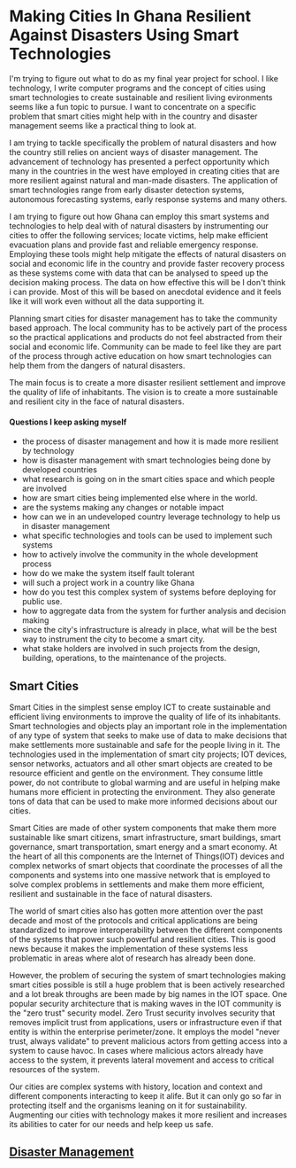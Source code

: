 # Making Cities In Ghana Resilient Against Disasters Using Smart Technologies
I'm trying to figure out what to do as my final year project for school. I like technology,
I write computer programs and the concept of cities using smart technologies to create 
sustainable and resilient living evironments seems like a fun topic to pursue. I want to
concentrate on a specific problem that smart cities might help with in the country and
disaster management seems like a practical thing to look at.

I am trying to tackle specifically the problem of natural disasters and how the country still
relies on ancient ways of disaster management. The advancement of technology has presented
a perfect opportunity which many in the countries in the west have employed in creating cities that
are more resilient against natural and man-made disasters. The application of smart technologies range from 
early disaster detection systems, autonomous forecasting systems, early response systems and
many others.

I am trying to figure out how Ghana can employ this smart systems and technologies to help deal with
of natural disasters by instrumenting our cities to offer the following services; locate victims,
help make efficient evacuation plans and provide fast and reliable emergency response.
Employing these tools might help mitigate the effects of natural disasters on social and economic life in the
country and provide faster recovery process as these systems come with data that can be analysed to speed
up the decision making process.
The data on how effective this will be I don't think i can provide. Most of this will
be based on anecdotal evidence and it feels like it will work even without all the data supporting
it.

Planning smart cities for disaster management has to take the community based approach. The local community has
to be actively part of the process so the practical applications and products do not feel abstracted
from their social and economic life. Community can be made to feel like they are part of the process
through active education on how smart technologies can help them from the dangers of natural disasters.

The main focus is to create a more disaster resilient settlement and improve the quality of life
of inhabitants. The vision is to create a more sustainable and resilient city in the face of natural
disasters.

#### Questions I keep asking myself
- the process of disaster management and how it is made more resilient by technology
- how is disaster management with smart technologies being done by developed countries
- what research is going on in the smart cities space and which people are involved
- how are smart cities being implemented else where in the world.
- are the systems making any changes or notable impact
- how can we in an undeveloped country leverage technology to help us in disaster management
- what specific technologies and tools can be used to implement such systems
- how to actively involve the community in the whole development process
- how do we make the system itself fault tolerant
- will such a project work in a country like Ghana
- how do you test this complex system of systems before deploying for public use.
- how to aggregate data from the system for further analysis and decision making
- since the city's infrastructure is already in place, what will be the best way to
  instrument the city to become a smart city.
- what stake holders are involved in such projects from the design, building, operations,
  to the maintenance of the projects.

## Smart Cities
Smart Cities in the simplest sense employ ICT to create sustainable and efficient living environments
to improve the quality of life of its inhabitants.
Smart technologies and objects play an important role in the implementation of any type of system that seeks 
to make use of data to make decisions that make settlements more sustainable and safe for the people living in it.
The technologies used in the implementation of smart city projects; IOT devices, sensor networks, actuators
and all other smart objects are created to be resource efficient and gentle on the environment.
They consume little power, do not contribute to global warming and are useful in helping make humans 
more efficient in protecting the environment. They also generate tons of data that can be used to make
more informed decisions about our cities.

Smart Cities are made of other system components that make them more sustainable like smart citizens,
smart infrastructure, smart buildings, smart governance, smart transportation, smart energy and 
a smart economy. At the heart of all this components are the Internet of Things(IOT) devices and
complex networks of smart objects that coordinate the processes of all the components and systems into one massive
network that is employed to solve complex problems in settlements and make them more efficient, resilient and
sustainable in the face of natural disasters.

The world of smart cities also has gotten more attention over the past decade and most of the protocols
and critical applications are being standardized to improve interoperability between the different
components of the systems that power such powerful and resilient cities. This is good news because it
makes the implementation of these systems less problematic in areas where alot of research has already
been done.

However, the problem of securing the system of smart technologies making smart cities possible is still
a huge problem that is been actively researched and a lot break throughs are been made by big names
in the IOT space. One popular security architecture that is making waves in the IOT community is the 
"zero trust" security model. Zero Trust security involves security that removes implicit trust from
applications, users or infrastructure even if that entity is within the enterprise perimeter/zone.
It employs the model "never trust, always validate" to prevent malicious actors from getting access into a
system to cause havoc. In cases where malicious actors already have access to the system, it prevents
lateral movement and access to critical resources of the system.

Our cities are complex systems with history, location and context and different components
interacting to keep it alife. But it can only go so far in protecting itself and the organisms
leaning on it for sustainability. Augmenting our cities with technology makes it more resilient
and increases its abilities to cater for our needs and help keep us safe.

## [Disaster Management](https://github.com/Joe-Degs/disaster-management-with-smart-cities-project/blob/master/disaster-management.md)
